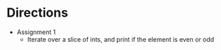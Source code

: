 # Directions
* Assignment 1
  * Iterate over a slice of ints, and print if the element is even or odd